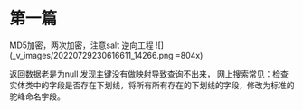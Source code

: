# 第一篇
MD5加密，两次加密，注意salt
逆向工程
![](_v_images/20220729230616611_14266.png =804x)

返回数据老是为null
发现主键没有做映射导致查询不出来，
网上搜索常见：检查实体类中的字段是否存在下划线，将所有所有存在的下划线的字段，修改为标准的驼峰命名字段。

